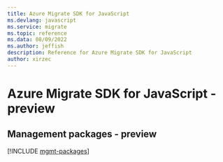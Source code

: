 ```yaml
---
title: Azure Migrate SDK for JavaScript
ms.devlang: javascript
ms.service: migrate
ms.topic: reference
ms.data: 08/09/2022
ms.author: jeffish
description: Reference for Azure Migrate SDK for JavaScript
author: xirzec
---
```

# Azure Migrate SDK for JavaScript - preview

## Management packages - preview
[!INCLUDE [mgmt-packages](migrate-mgmt-index.md)]
